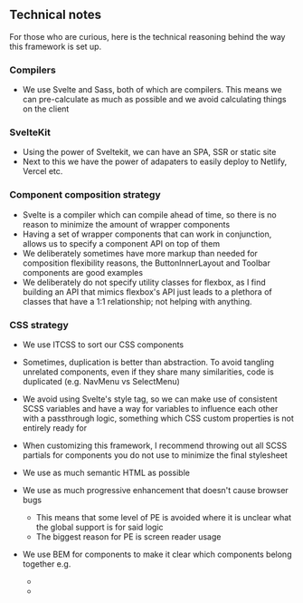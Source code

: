 ## Technical notes

For those who are curious, here is the technical reasoning behind the way this framework is set up.

### Compilers

* We use Svelte and Sass, both of which are compilers. This means we can pre-calculate as much as possible and we avoid calculating things on the client

### SvelteKit

* Using the power of Sveltekit, we can have an SPA, SSR or static site
* Next to this we have the power of adapaters to easily deploy to Netlify, Vercel etc.

### Component composition strategy

* Svelte is a compiler which can compile ahead of time, so there is no reason to minimize the amount of wrapper components
* Having a set of wrapper components that can work in conjunction, allows us to specify a component API on top of them
* We deliberately sometimes have more markup than needed for composition flexibility reasons, the ButtonInnerLayout and Toolbar components are good examples
* We deliberately do not specify utility classes for flexbox, as I find building an API that mimics flexbox's API just leads to a plethora of classes that have a 1:1 relationship; not helping with anything.

### CSS strategy

* We use ITCSS to sort our CSS components

* Sometimes, duplication is better than abstraction. To avoid tangling unrelated components, even if they share many similarities, code is duplicated (e.g. NavMenu vs SelectMenu)

* We avoid using Svelte's style tag, so we can make use of consistent SCSS variables and have a way for variables to influence each other with a passthrough logic, something which CSS custom properties is not entirely ready for

* When customizing this framework, I recommend throwing out all SCSS partials for components you do not use to minimize the final stylesheet

* We use as much semantic HTML as possible

* We use as much progressive enhancement that doesn't cause browser bugs
    * This means that some level of PE is avoided where it is unclear what the global support is for said logic
    * The biggest reason for PE is screen reader usage

* We use BEM for components to make it clear which components belong together e.g.

    <ul class="c-pill-list">
        <li class="c-pill-list__item">
            <span class="c-pill c-pill--default">
        </li>
        <li class="c-pill-list__item">
            <span class="c-pill c-pill--default">
        </li>
    </ul>


